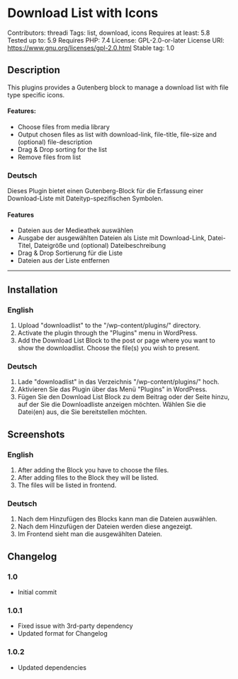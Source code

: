 # Download List with Icons
Contributors: threadi
Tags: list, download, icons
Requires at least: 5.8
Tested up to: 5.9
Requires PHP: 7.4
License: GPL-2.0-or-later
License URI: https://www.gnu.org/licenses/gpl-2.0.html
Stable tag: 1.0

## Description

This plugins provides a Gutenberg block to manage a download list with file type specific icons.

#### Features:

- Choose files from media library
- Output chosen files as list with download-link, file-title, file-size and (optional) file-description
- Drag & Drop sorting for the list
- Remove files from list

### Deutsch

Dieses Plugin bietet einen Gutenberg-Block für die Erfassung einer Download-Liste mit Dateityp-spezifischen Symbolen.

#### Features

- Dateien aus der Medieathek auswählen
- Ausgabe der ausgewählten Dateien als Liste mit Download-Link, Datei-Titel, Dateigröße und (optional) Dateibeschreibung
- Drag & Drop Sortierung für die Liste
- Dateien aus der Liste entfernen

---

## Installation

### English

1. Upload "downloadlist" to the "/wp-content/plugins/" directory.
2. Activate the plugin through the "Plugins" menu in WordPress.
3. Add the Download List Block to the post or page where you want to show the downloadlist. Choose the file(s) you wish to present.

### Deutsch

1. Lade "downloadlist" in das Verzeichnis "/wp-content/plugins/\" hoch.
2. Aktivieren Sie das Plugin über das Menü "Plugins" in WordPress.
3. Fügen Sie den Download List Block zu dem Beitrag oder der Seite hinzu, auf der Sie die Downloadliste anzeigen möchten. Wählen Sie die Datei(en) aus, die Sie bereitstellen möchten.

## Screenshots

### English

1. After adding the Block you have to choose the files.
2. After adding files to the Block they will be listed.
3. The files will be listed in frontend.

### Deutsch

1. Nach dem Hinzufügen des Blocks kann man die Dateien auswählen.
2. Nach dem Hinzufügen der Dateien werden diese angezeigt.
3. Im Frontend sieht man die ausgewählten Dateien.

## Changelog

### 1.0
* Initial commit

### 1.0.1
* Fixed issue with 3rd-party dependency
* Updated format for Changelog

### 1.0.2
* Updated dependencies
